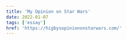 ```yaml
---
title: 'My Opinion on Star Wars'
date: 2022-01-07
tags: ['essay']
href: 'https://higbysopiniononstarwars.com/'
---
```

